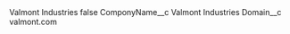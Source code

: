 <?xml version="1.0" encoding="UTF-8"?>
<CustomMetadata xmlns="http://soap.sforce.com/2006/04/metadata" xmlns:xsi="http://www.w3.org/2001/XMLSchema-instance" xmlns:xsd="http://www.w3.org/2001/XMLSchema">
    <label>Valmont Industries</label>
    <protected>false</protected>
    <values>
        <field>ComponyName__c</field>
        <value xsi:type="xsd:string">Valmont Industries</value>
    </values>
    <values>
        <field>Domain__c</field>
        <value xsi:type="xsd:string">valmont.com</value>
    </values>
</CustomMetadata>
